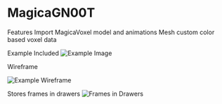 # MagicaGN00T
Features
Import MagicaVoxel model and animations
Mesh custom color based voxel data

Example Included
![Example Image](http://i.imgur.com/hGb84Dt.gif)

Wireframe

![Example Wireframe](http://i.imgur.com/mtUNBTO.png)

Stores frames in drawers
![Frames in Drawers](http://i.imgur.com/k64ZOU2.png)
